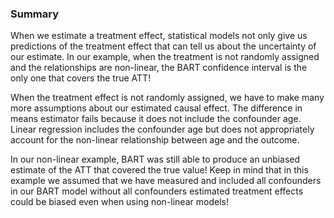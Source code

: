 ### Summary

When we estimate a treatment effect, statistical models not only give us predictions of the treatment effect that can tell us about the uncertainty of our estimate. In our example, when the treatment is not randomly assigned and the relationships are non-linear, the BART confidence interval is the only one that covers the true ATT! 

When the treatment effect is not randomly assigned, we have to make many more assumptions about our estimated causal effect. The difference in means estimator fails because it does not include the confounder age. Linear regression includes the confounder age but does not appropriately account for the non-linear relationship between age and the outcome. 

In our non-linear example, BART was still able to produce an unbiased estimate of the ATT that covered the true value! Keep in mind that in this example we assumed that we have measured and included all confounders in our BART model without all confounders estimated treatment effects could be biased even when using non-linear models!

